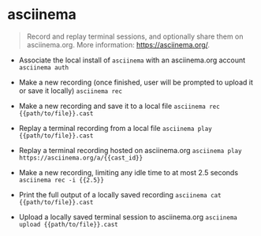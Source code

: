 # asciinema
> Record and replay terminal sessions, and optionally share them on asciinema.org.
> More information: <https://asciinema.org/>.

- Associate the local install of `asciinema` with an asciinema.org account
`asciinema auth`

- Make a new recording (once finished, user will be prompted to upload it or save it locally)
`asciinema rec`

- Make a new recording and save it to a local file
`asciinema rec {{path/to/file}}.cast`

- Replay a terminal recording from a local file
`asciinema play {{path/to/file}}.cast`

- Replay a terminal recording hosted on asciinema.org
`asciinema play https://asciinema.org/a/{{cast_id}}`

- Make a new recording, limiting any idle time to at most 2.5 seconds
`asciinema rec -i {{2.5}}`

- Print the full output of a locally saved recording
`asciinema cat {{path/to/file}}.cast`

- Upload a locally saved terminal session to asciinema.org
`asciinema upload {{path/to/file}}.cast`
